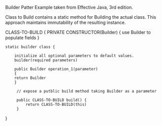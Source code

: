 Builder Patter
Example taken from Effective Java, 3rd edition.

Class to Build contains a static method
for Building the actual class. This approach maintains immutability of the resulting instance. 

CLASS-TO-BUILD {
    PRIVATE CONSTRUCTOR(Builder) {
         use Builder to populate fields
    }
    
   
    
    static builder class {
    
        initialize all optional parameters to default values.
        builder(required parameters)
        
        public Builder operation_1(parameter)
        {
        return Builder
        }
        
         // expose a putblic build method taking Builder as a parameter
         
         public CLASS-TO-BUILD build() {
             return CLASS-TO-BUILD(this)
         }
  }
    
 